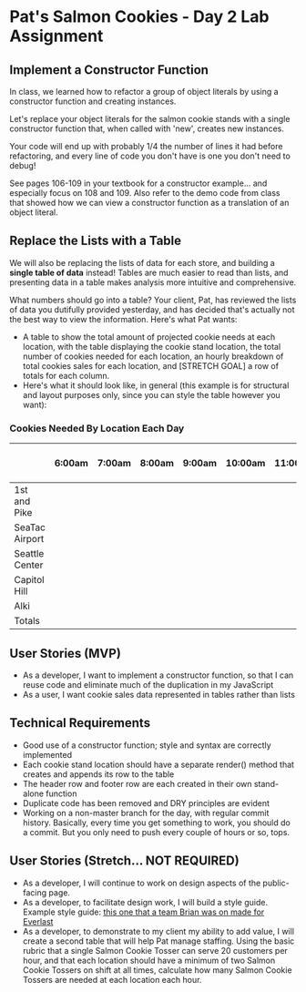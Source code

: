# Pat's Salmon Cookies - Day 2 Lab Assignment

## Implement a Constructor Function

In class, we learned how to refactor a group of object literals by using a constructor function and creating instances.

Let's replace your object literals for the salmon cookie stands with a single constructor function that, when called with 'new', creates new instances.

Your code will end up with probably 1/4 the number of lines it had before refactoring, and every line of code you don't have is one you don't need to debug!

See pages 106-109 in your textbook for a constructor example... and especially focus on 108 and 109. Also refer to the demo code from class that showed how we can view a constructor function as a translation of an object literal.

## Replace the Lists with a Table

We will also be replacing the lists of data for each store, and building a **single table of data** instead! Tables are much easier to read than lists, and presenting data in a table makes analysis more intuitive and comprehensive.

What numbers should go into a table? Your client, Pat, has reviewed the lists of data you dutifully provided yesterday, and has decided that's actually not the best way to view the information. Here's what Pat wants:

- A table to show the total amount of projected cookie needs at each location, with the table displaying the cookie stand location, the total number of cookies needed for each location, an hourly breakdown of total cookies sales for each location, and [STRETCH GOAL] a row of totals for each column.
- Here's what it should look like, in general (this example is for structural and layout purposes only, since you can style the table however you want):

### Cookies Needed By Location Each Day

|                | 6:00am | 7:00am | 8:00am | 9:00am | 10:00am | 11:00am | 12:00pm | 1:00pm | 2:00pm | 3:00pm | 4:00pm | 5:00pm | 6:00pm | 7:00pm | Daily Location Total
|------------------------|-------|--------|--------|--------|--------|---------|---------|---------|--------|--------|--------|--------|--------|--------|--------|
| 1st and Pike      |       |        |        |        |        |         |         |         |        |        |        |        |        |        |
| SeaTac Airport           |       |        |        |        |        |         |         |         |        |        |        |        |        |        |
| Seattle Center |       |        |        |        |        |         |         |         |        |        |        |        |        |        |
| Capitol Hill       |       |        |        |        |        |         |         |         |        |        |        |        |        |        |
| Alki        |       |        |        |        |        |         |         |         |        |        |        |        |        |        |
| Totals                 |       |        |        |        |        |         |         |         |        |        |        |        |        |        |


## User Stories (MVP)
- As a developer, I want to implement a constructor function, so that I can reuse code and eliminate much of the duplication in my JavaScript
- As a user, I want cookie sales data represented in tables rather than lists

## Technical Requirements
- Good use of a constructor function; style and syntax are correctly implemented
- Each cookie stand location should have a separate render() method that creates and appends its row to the table
- The header row and footer row are each created in their own stand-alone function
- Duplicate code has been removed and DRY principles are evident
- Working on a non-master branch for the day, with regular commit history. Basically, every time you get something to work, you should do a commit. But you only need to push every couple of hours or so, tops.

## User Stories (Stretch... NOT REQUIRED)
- As a developer, I will continue to work on design aspects of the public-facing page.
- As a developer, to facilitate design work, I will build a style guide. Example style guide: [this one that a team Brian was on made for Everlast](http://everlast.com/style-guide)
- As a developer, to demonstrate to my client my ability to add value, I will create a second table that will help Pat manage staffing. Using the basic rubric that a single Salmon Cookie Tosser can serve 20 customers per hour, and that each location should have a minimum of two Salmon Cookie Tossers on shift at all times, calculate how many Salmon Cookie Tossers are needed at each location each hour.
